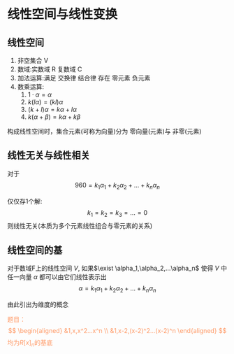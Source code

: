 # 线性空间与线性变换

## 线性空间

1. 非空集合 V
2. 数域:实数域 R 复数域 C
3. 加法运算:满足 交换律 结合律 存在 零元素 负元素
4. 数乘运算:
   1. $1·\alpha=\alpha$
   2. $k(l\alpha) = (kl)\alpha$
   3. $(k+l)\alpha = k\alpha+l\alpha$
   4. $k(\alpha+\beta) = k \alpha +k \beta$

构成线性空间时，集合元素(可称为向量)分为 零向量(元素)与 非零(元素)  

## 线性无关与线性相关

对于
$$96
0 = k_1\alpha_1+k_2\alpha_2+...+k_n\alpha_n
$$

仅仅存1个解:
$$
k_1 = k_2 = k_3 = ... = 0
$$
则线性无关(本质为多个元素线性组合与零元素的关系)

## 线性空间的基

对于数域F上的线性空间 $V$, 如果$\exist \alpha_1,\alpha_2,...\alpha_n$ 使得 $V$ 中任一向量 $\alpha$ 都可以由它们线性表示出
$$
\alpha = k_1\alpha_1+k_2\alpha_2+...+k_n\alpha_n
$$

由此引出为维度的概念

<font color = #FF9966>题目：
$$
\begin{aligned}
    &1,x,x^2...x^n \\
    &1,x-2,(x-2)^2...(x-2)^n
\end{aligned}
$$
均为$R[x]_n$的基底
</font>